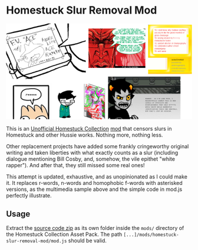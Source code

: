 # Homestuck Slur Removal Mod

![Sample of Slur Removals](splash.png)

This is an [Unofficial Homestuck Collection](https://unofficial-homestuck-collection.carrd.co/) [mod](https://github.com/GiovanH/unofficial-homestuck-collection/wiki/Third-Party-Mods) that censors slurs in Homestuck and other Hussie works. Nothing more, nothing less. 

Other replacement projects have added some frankly cringeworthy original writing and taken liberties with what exactly counts as a slur (including dialogue mentioning Bill Cosby, and, somehow, the vile epithet "white rapper"). And after that, they still missed some real ones!

This attempt is updated, exhaustive, and as unopinionated as I could make it. It replaces r-words, n-words and homophobic f-words with asterisked versions, as the multimedia sample above and the simple code in mod.js perfectly illustrate.

## Usage

Extract the [source code zip](https://github.com/recordcrash/homestuck-slur-removal-mod/releases) as its own folder inside the `mods/` directory of the Homestuck Collection Asset Pack. The path `[...]/mods/homestuck-slur-removal-mod/mod.js` should be valid.
